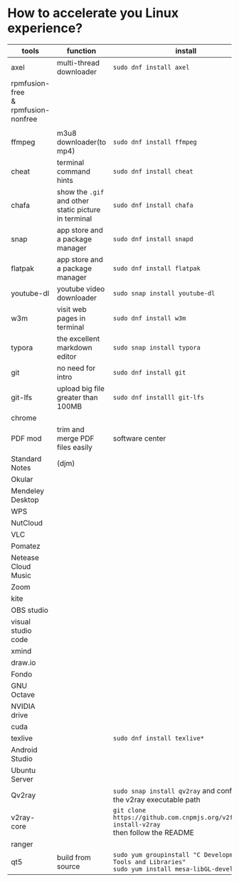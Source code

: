 # How to accelerate you Linux experience?

| tools                                    | function                                             | install                                                      |
| ---------------------------------------- | ---------------------------------------------------- | ------------------------------------------------------------ |
| axel                                     | multi-thread downloader                              | `sudo dnf install axel`                                      |
| rpmfusion-free<br>&<br>rpmfusion-nonfree |                                                      |                                                              |
|                                          |                                                      |                                                              |
| ffmpeg                                   | m3u8 downloader(to mp4)                              | `sudo dnf install ffmpeg`                                    |
| cheat                                    | terminal command hints                               | `sudo dnf install cheat`                                     |
| chafa                                    | show the `.gif` and other static picture in terminal | `sudo dnf install chafa`                                     |
| snap                                     | app store and a package manager                      | `sudo dnf install snapd`                                     |
| flatpak                                  | app store and a package manager                      | `sudo dnf install flatpak`                                   |
| youtube-dl                               | youtube video downloader                             | `sudo snap install youtube-dl`                               |
| w3m                                      | visit web pages in terminal                          | `sudo dnf install w3m`                                       |
| typora                                   | the excellent markdown editor                        | `sudo snap install typora`                                   |
| git                                      | no need for intro                                    | `sudo dnf install git`                                       |
| git-lfs                                  | upload big file greater than 100MB                   | `sudo dnf installl git-lfs`                                  |
| chrome                                   |                                                      |                                                              |
| PDF mod                                  | trim and merge PDF files easily                      | software center                                              |
| Standard  Notes                          | (djm)                                                |                                                              |
| Okular                                   |                                                      |                                                              |
| Mendeley Desktop                         |                                                      |                                                              |
| WPS                                      |                                                      |                                                              |
| NutCloud                                 |                                                      |                                                              |
| VLC                                      |                                                      |                                                              |
| Pomatez                                  |                                                      |                                                              |
| Netease Cloud Music                      |                                                      |                                                              |
| Zoom                                     |                                                      |                                                              |
| kite                                     |                                                      |                                                              |
| OBS studio                               |                                                      |                                                              |
| visual studio code                       |                                                      |                                                              |
| xmind                                    |                                                      |                                                              |
| draw.io                                  |                                                      |                                                              |
| Fondo                                    |                                                      |                                                              |
| GNU Octave                               |                                                      |                                                              |
| NVIDIA drive                             |                                                      |                                                              |
| cuda                                     |                                                      |                                                              |
| texlive                                  |                                                      | `sudo dnf install texlive*`                                  |
| Android Studio                           |                                                      |                                                              |
| Ubuntu Server                            |                                                      |                                                              |
| Qv2ray                                   |                                                      | `sudo snap install qv2ray` and configure the v2ray executable path |
| v2ray-core                               |                                                      | `git clone https://github.com.cnpmjs.org/v2fly/fhs-install-v2ray`<br>then follow the README |
| ranger                                   |                                                      |                                                              |
| qt5                                      | build from source                                    | `sudo yum groupinstall "C Development Tools and Libraries"`<br>`sudo yum install mesa-libGL-devel` |
